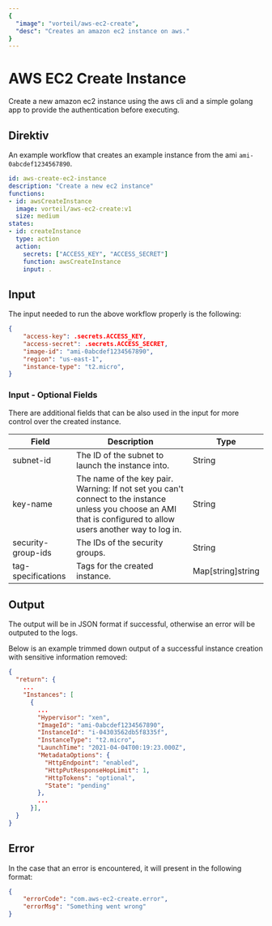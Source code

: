 ```yaml
---
{
  "image": "vorteil/aws-ec2-create",
  "desc": "Creates an amazon ec2 instance on aws."
}
---
```


# AWS EC2 Create Instance

Create a new amazon ec2 instance using the aws cli and a simple golang app to provide the authentication before executing.

## Direktiv

An example workflow that creates an example instance from the ami `ami-0abcdef1234567890`.

```yaml
id: aws-create-ec2-instance
description: "Create a new ec2 instance"
functions:
- id: awsCreateInstance
  image: vorteil/aws-ec2-create:v1
  size: medium
states:
- id: createInstance
  type: action
  action:
    secrets: ["ACCESS_KEY", "ACCESS_SECRET"]
    function: awsCreateInstance
    input: .
```

## Input

The input needed to run the above workflow properly is the following:

```json
{
    "access-key": .secrets.ACCESS_KEY,
    "access-secret": .secrets.ACCESS_SECRET,
    "image-id": "ami-0abcdef1234567890",
    "region": "us-east-1",
    "instance-type": "t2.micro",
}
```

### Input - Optional Fields

There are additional fields that can be also used in the input for more control over the created instance.

| Field              | Description                                       | Type              |
|--------------------|---------------------------------------------------|-------------------|
| subnet-id          | The ID of the subnet to launch the instance into. | String            |
| key-name           | The name of the key pair. Warning: If not set you can't connect to the instance unless you choose an AMI that is configured to allow users another way to log in. | String            |
| security-group-ids | The IDs of the security groups.                   | String            |
| tag-specifications | Tags for the created instance.                    | Map[string]string |

## Output
The output will be in JSON format if successful, otherwise an error will be outputed to the logs.

Below is an example trimmed down output of a successful instance creation with sensitive information removed:
```json
{
  "return": {
    ...
    "Instances": [
      {
        ...
        "Hypervisor": "xen",
        "ImageId": "ami-0abcdef1234567890",
        "InstanceId": "i-04303562db5f8335f",
        "InstanceType": "t2.micro",
        "LaunchTime": "2021-04-04T00:19:23.000Z",
        "MetadataOptions": {
          "HttpEndpoint": "enabled",
          "HttpPutResponseHopLimit": 1,
          "HttpTokens": "optional",
          "State": "pending"
        },
        ...
      }],
  }
}
```

## Error

In the case that an error is encountered, it will present in the following format:

```json
{
    "errorCode": "com.aws-ec2-create.error",
    "errorMsg": "Something went wrong"
}
```